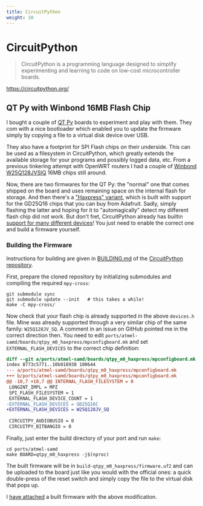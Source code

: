 ```yaml
---
title: CircuitPython
weight: 10
---
```


# CircuitPython

> CircuitPython is a programming language designed to simplify experimenting
> and learning to code on low-cost microcontroller boards.

https://circuitpython.org/


## QT Py with Winbond 16MB Flash Chip

I bought a couple of [QT Py](https://learn.adafruit.com/adafruit-qt-py) boards to
experiment and play with them. They com with a nice bootloader which enabled you
to update the firmware simply by copying a file to a virtual disk device over USB.

They also have a footprint for SPI Flash chips on their underside. This can be used
as a filesystem in CircuitPython, which greatly extends the available storage for your
programs and possibly logged data, etc. From a previous tinkering attempt with OpenWRT
routers I had a couple of [Winbond W25Q128JVSIQ](https://www.digikey.de/product-detail/de/winbond-electronics/W25Q128JVSIQ/W25Q128JVSIQ-ND/5803943)
16MB chips still around.

Now, there are two firmwares for the QT Py: the "normal" one that comes shipped on
the board and uses remaining space on the internal flash for storage. And then there's
a ["Haxpress" variant](https://circuitpython.org/board/qtpy_m0_haxpress/), which is built
with support for the GD25Q16 chips that you can buy from Adafruit. Sadly, simply flashing
the latter and hoping for it to "automagically" detect my different flash chip did not
work. But don't fret, CircuitPython already has builtin [support for many different devices][devices]!
You just need to enable the correct one and build a firmware yourself.

[devices]: https://github.com/adafruit/circuitpython/blob/main/supervisor/shared/external_flash/devices.h

### Building the Firmware

Instructions for building are given in [BUILDING.md][building] of the [CircuitPython repository][repo].

First, prepare the cloned repository by initializing submodules and compiling the
required `mpy-cross`:

```
git submodule sync
git submodule update --init   # this takes a while!
make -C mpy-cross/
```

Now check that your flash chip is already supported in the above `devices.h` file.
Mine was already supported through a very similar chip of the same family:
`W25Q128JV_SQ`. A comment in an issue on GitHub pointed me in the correct direction
then. You need to edit `ports/atmel-samd/boards/qtpy_m0_haxpress/mpconfigboard.mk`
and set `EXTERNAL_FLASH_DEVICES` to the correct chip definition:

```diff
diff --git a/ports/atmel-samd/boards/qtpy_m0_haxpress/mpconfigboard.mk b/ports/atmel-samd/boards/qtpy_m0_haxpress/mpconfigboard.mk
index 8773c5771..10b018938 100644
--- a/ports/atmel-samd/boards/qtpy_m0_haxpress/mpconfigboard.mk
+++ b/ports/atmel-samd/boards/qtpy_m0_haxpress/mpconfigboard.mk
@@ -10,7 +10,7 @@ INTERNAL_FLASH_FILESYSTEM = 0
 LONGINT_IMPL = MPZ
 SPI_FLASH_FILESYSTEM = 1
 EXTERNAL_FLASH_DEVICE_COUNT = 1
-EXTERNAL_FLASH_DEVICES = GD25Q16C
+EXTERNAL_FLASH_DEVICES = W25Q128JV_SQ
 
 CIRCUITPY_AUDIOBUSIO = 0
 CIRCUITPY_BITBANGIO = 0
```

Finally, just enter the build directory of your port and run `make`:

```
cd ports/atmel-samd
make BOARD=qtpy_m0_haxpress -j$(nproc)
```

The built firmware will be in `build-qtpy_m0_haxpress/firmware.uf2` and can be uploaded
to the board just like you would with the official ones: a quick double-press of the
reset switch and simply copy the file to the virtual disk that pops up.

I [have attached][firmware] a built firmware with the above modification.

[building]: https://github.com/adafruit/circuitpython/blob/main/BUILDING.md
[repo]: https://github.com/adafruit/circuitpython/
[firmware]: /assets/cpy-v1.9.4-9810-g6a76b6002-qtpy_m0_haxpress-W25Q128.uf2
